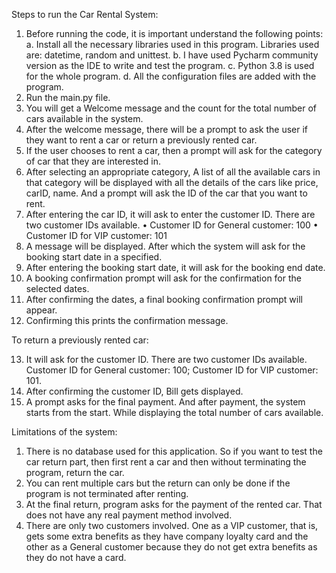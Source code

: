 
Steps to run the Car Rental System:

1.	 Before running the code, it is important understand the following points:
a.	Install all the necessary libraries used in this program. Libraries used are: datetime, random and unittest.
b.	I have used Pycharm community version as the IDE to write and test the program.
c.	Python 3.8 is used for the whole program.
d.	All the configuration files are added with the program.
2.	 Run the main.py file.
3.	 You will get a Welcome message and the count for the total number of cars available in the system.
4.	 After the welcome message, there will be a prompt to ask the user if they want to rent a car or return a previously rented car.
5.	 If the user chooses to rent a car, then a prompt will ask for the category of car that they are interested in.
6.	 After selecting an appropriate category, A list of all the available cars in that category will be displayed with all the details of the cars like price, carID, name. And a prompt will ask the ID of the car that you want to rent.
7.	 After entering the car ID, it will ask to enter the customer ID. There are two customer IDs available. 
•	Customer ID for General customer: 100
•	Customer ID for VIP customer: 101
8.	 A message will be displayed. After which the system will ask for the booking start date in a specified.
9.	 After entering the booking start date, it will ask for the booking end date.
10.	 A booking confirmation prompt will ask for the confirmation for the selected dates.
11.	 After confirming the dates, a final booking confirmation prompt will appear.
12.	 Confirming this prints the confirmation message.


To return a previously rented car:


13. It will ask for the customer ID. There are two customer IDs available. Customer ID for General customer: 100; Customer ID for VIP customer: 101.
14. After confirming the customer ID, Bill gets displayed. 
15. A prompt asks for the final payment. And after payment, the system starts from the start. While displaying the total number of cars available.



Limitations of the system:

1. There is no database used for this application. So if you want to test the car return part, then first rent a car and then without terminating the program, return the car. 
2. You can rent multiple cars but the return can only be done if the program is not terminated after renting.
3. At the final return, program asks for the payment of the rented car. That does not have any real payment method involved.
4. There are only two customers involved. One as a VIP customer, that is, gets some extra benefits as they have company loyalty card and the other as a General customer because they do not get extra benefits as they do not have a card.
